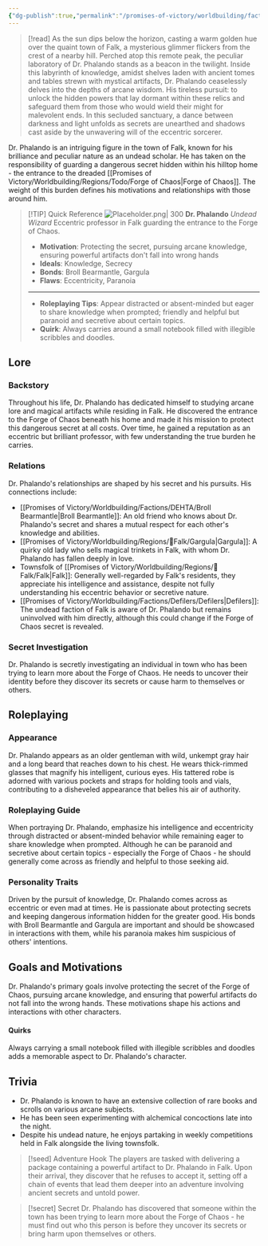 ```yaml
---
{"dg-publish":true,"permalink":"/promises-of-victory/worldbuilding/factions/unaffiliated/dr-phalando/","noteIcon":"NPC","created":"2023-03-27T00:06:13.195+02:00","updated":"2023-04-17T20:20:26.445+02:00"}
---
```



>[!read] 
>As the sun dips below the horizon, casting a warm golden hue over the quaint town of Falk, a mysterious glimmer flickers from the crest of a nearby hill. Perched atop this remote peak, the peculiar laboratory of Dr. Phalando stands as a beacon in the twilight.
>Inside this labyrinth of knowledge, amidst shelves laden with ancient tomes and tables strewn with mystical artifacts, Dr. Phalando ceaselessly delves into the depths of arcane wisdom. His tireless pursuit: to unlock the hidden powers that lay dormant within these relics and safeguard them from those who would wield their might for malevolent ends. In this secluded sanctuary, a dance between darkness and light unfolds as secrets are unearthed and shadows cast aside by the unwavering will of the eccentric sorcerer.

Dr. Phalando is an intriguing figure in the town of Falk, known for his brilliance and peculiar nature as an undead scholar. He has taken on the responsibility of guarding a dangerous secret hidden within his hilltop home - the entrance to the dreaded [[Promises of Victory/Worldbuilding/Regions/Todo/Forge of Chaos\|Forge of Chaos]]. The weight of this burden defines his motivations and relationships with those around him.

> [!TIP] Quick Reference
> ![Placeholder.png| 300](/img/user/resources/Pictures/Placeholder.png) 
> **Dr. Phalando** _Undead Wizard_ 
> Eccentric professor in Falk guarding the entrance to the Forge of Chaos.
>- **Motivation**: Protecting the secret, pursuing arcane knowledge, ensuring powerful artifacts don't fall into wrong hands
>- **Ideals**: Knowledge, Secrecy
>- **Bonds**: Broll Bearmantle, Gargula
>- **Flaws**: Eccentricity, Paranoia
> ___
>- **Roleplaying Tips**: Appear distracted or absent-minded but eager to share knowledge when prompted; friendly and helpful but paranoid and secretive about certain topics.
>-  **Quirk**: Always carries around a small notebook filled with illegible scribbles and doodles.

## Lore
### Backstory
Throughout his life, Dr. Phalando has dedicated himself to studying arcane lore and magical artifacts while residing in Falk. He discovered the entrance to the Forge of Chaos beneath his home and made it his mission to protect this dangerous secret at all costs. Over time, he gained a reputation as an eccentric but brilliant professor, with few understanding the true burden he carries.

### Relations
Dr. Phalando's relationships are shaped by his secret and his pursuits. His connections include:
- [[Promises of Victory/Worldbuilding/Factions/DEHTA/Broll Bearmantle\|Broll Bearmantle]]: An old friend who knows about Dr. Phalando's secret and shares a mutual respect for each other's knowledge and abilities.
- [[Promises of Victory/Worldbuilding/Regions/🏰Falk/Gargula\|Gargula]]: A quirky old lady who sells magical trinkets in Falk, with whom Dr. Phalando has fallen deeply in love.
- Townsfolk of [[Promises of Victory/Worldbuilding/Regions/🏰Falk/Falk\|Falk]]: Generally well-regarded by Falk's residents, they appreciate his intelligence and assistance, despite not fully understanding his eccentric behavior or secretive nature.
- [[Promises of Victory/Worldbuilding/Factions/Defilers/Defilers\|Defilers]]: The undead faction of Falk is aware of Dr. Phalando but remains uninvolved with him directly, although this could change if the Forge of Chaos secret is revealed.

### Secret Investigation
Dr. Phalando is secretly investigating an individual in town who has been trying to learn more about the Forge of Chaos. He needs to uncover their identity before they discover its secrets or cause harm to themselves or others.

## Roleplaying
### Appearance
Dr. Phalando appears as an older gentleman with wild, unkempt gray hair and a long beard that reaches down to his chest. He wears thick-rimmed glasses that magnify his intelligent, curious eyes. His tattered robe is adorned with various pockets and straps for holding tools and vials, contributing to a disheveled appearance that belies his air of authority.

### Roleplaying Guide
When portraying Dr. Phalando, emphasize his intelligence and eccentricity through distracted or absent-minded behavior while remaining eager to share knowledge when prompted. Although he can be paranoid and secretive about certain topics - especially the Forge of Chaos - he should generally come across as friendly and helpful to those seeking aid.

### Personality Traits
Driven by the pursuit of knowledge, Dr. Phalando comes across as eccentric or even mad at times. He is passionate about protecting secrets and keeping dangerous information hidden for the greater good. His bonds with Broll Bearmantle and Gargula are important and should be showcased in interactions with them, while his paranoia makes him suspicious of others' intentions.

## Goals and Motivations
Dr. Phalando's primary goals involve protecting the secret of the Forge of Chaos, pursuing arcane knowledge, and ensuring that powerful artifacts do not fall into the wrong hands. These motivations shape his actions and interactions with other characters.

#### Quirks
Always carrying a small notebook filled with illegible scribbles and doodles adds a memorable aspect to Dr. Phalando's character.

## Trivia
- Dr. Phalando is known to have an extensive collection of rare books and scrolls on various arcane subjects.
- He has been seen experimenting with alchemical concoctions late into the night.
- Despite his undead nature, he enjoys partaking in weekly competitions held in Falk alongside the living townsfolk.
  
> [!seed] Adventure Hook
> The players are tasked with delivering a package containing a powerful artifact to Dr. Phalando in Falk. Upon their arrival, they discover that he refuses to accept it, setting off a chain of events that lead them deeper into an adventure involving ancient secrets and untold power.

> [!secret] Secret
> Dr. Phalando has discovered that someone within the town has been trying to learn more about the Forge of Chaos - he must find out who this person is before they uncover its secrets or bring harm upon themselves or others.



